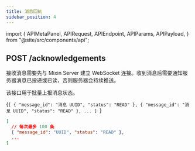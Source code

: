 ```yaml
---
title: 消息回执
sidebar_position: 4
---
```


import {
  APIMetaPanel,
  APIRequest,
  APIEndpoint,
  APIParams,
  APIPayload,
} from "@site/src/components/api";

## POST /acknowledgements

接收消息需要先与 Mixin Server 建立 WebSocket 连接。收到消息后需要通知服务器消息已投递或已读，否则服务器会持续推送。

该接口用于批量上报消息状态。

<APIEndpoint url="/acknowledgements" />

<APIMetaPanel scope="Authorized" />

<APIPayload>{`[
  { "message_id": "消息 UUID", "status": "READ" },
  { "message_id": "消息 UUID", "status": "READ" },
  ...
]
`}</APIPayload>

<APIRequest
  title="Ack messages"
  method="POST"
  url='/acknowledgements --data &apos;[{"message_id":"928c5c40-769c-3e97-8387-fb1ae0645311", "status":"READ"}]&apos;'
/>

```json title="Response"
[
  // 每次最多 100 条
  { "message_id": "UUID", "status": "READ" },
  ...
]
```
